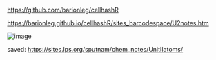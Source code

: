 https://github.com/barionleg/cellhashR

https://barionleg.github.io/cellhashR/sites_barcodespace/U2notes.htm


![image](https://github.com/barionleg/cellhashR/assets/102619282/e694fb28-ffb5-45c7-a467-c32fd62f734a)



saved: https://sites.lps.org/sputnam/chem_notes/UnitIIatoms/